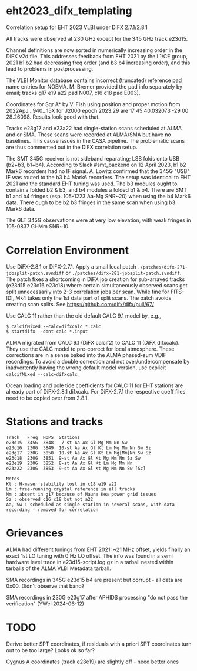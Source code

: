 # eht2023_difx_templating

Correlation setup for EHT 2023 VLBI under DiFX 2.7.1/2.8.1

All tracks were observed at 230 GHz except for the 345 GHz track e23d15.

Channel definitions are now sorted in numerically increasing order in the DiFX v2d file.
This addresses feedback from EHT 2021 by the L1/CE group, 2021 b1 b2 had decreasing freq
order (and b3 b4 increasing order), and this lead to problems in postprocessing.

The VLBI Monitor database contains incorrect (truncated) reference pad name entries for NOEMA.
M. Bremer provided the pad info separately by email; tracks g17 e19 a22 pad N007, c16 c18 pad E003).

Coordinates for Sgr A* by V. Fish using position and proper motion from 2022ApJ...940...15X for J2000
epoch 2023.29 are 17 45 40.032073 -29 00 28.26098. Results look good with that.

Tracks e23g17 and e23a22 had single-station scans scheduled at ALMA and or SMA.
These scans were recorded at ALMA/SMA but have no baselines. This cause issues in the CASA pipeline.
The problematic scans are thus commented out in the DiFX correlation setup.

The SMT 345G receiver is not sideband reparating; LSB folds onto USB (b2+b3, b1+b4).
According to Slack #smt_backend on 12 April 2023, b1 b2 Mark6 recorders had no IF signal.
A. Lowitz confirmed that the 345G "USB" IF was routed to the b3 b4 Mark6 recorders.
The setup was identical to EHT 2021 and the standard EHT tuning was used.
The b3 modules ought to contain a folded b2 & b3, and b4 modules a folded b1 & b4.
There are SMT b1 and b4 fringes (esp. 105-1223 Aa-Mg SNR~20) when using the b4 Mark6 data.
There ough to be b2 b3 fringes in the same scan when using b3 Mark6 data.

The GLT 345G observations were at very low elevation, with weak fringes in 105-0837 Gl-Mm SNR~10.

# Correlation Environment

Use DiFX-2.8.1 or DiFX-2.7.1. Apply a small local patch `./patches/difx-271-jobsplit-patch.svndiff`
or `./patches/difx-281-jobsplit-patch.svndiff`. The patch fixes a shortcoming in DiFX job
creation for sub-arrayed tracks (e23d15 e23c16 e23c18) where certain simultaneously observed
scans get split unnecessarily into 2-3 correlation jobs per scan. While fine for FITS-IDI,
Mk4 takes only the 1st data part of split scans. The patch avoids creating scan splits. See https://github.com/difx/difx/pull/67/

Use CALC 11 rather than the old default CALC 9.1 model by, e.g.,
```
$ calcifMixed --calc=difxcalc *.calc
$ startdifx --dont-calc *.input
```
ALMA migrated from CALC 9.1 (DiFX calcif2) to CALC 11 (DiFX difxcalc). They use the CALC
model to pre-correct for local atmosphere. These corrections are in a sense baked into
the ALMA phased-sum VDIF recordings. To avoid a double correction and not over/undercompensate
by inadvertently having the wrong default model version, use explicit `calcifMixed --calc=difxcalc`.

Ocean loading and pole tide coefficients for CALC 11 for EHT stations are already
part of DiFX-2.8.1 difxcalc. For DiFX-2.7.1 the respective coeff files need to be copied over from 2.8.1.

# Stations and tracks

```
Track   Freq  HOPS  Stations
e23d15  345G  3848   7-st Aa Ax Gl Mg Mm Nn Sw
e23c16  230G  3849  10-st Aa Ax Gl Kt Lm Mg Mm Nn Sw Sz
e23g17  230G  3850  10-st Aa Ax Gl Kt Lm Mg[Mm]Nn Sw Sz
e23c18  230G  3851  9-st Aa Ax Gl Kt Mg Mm Nn Sz Sw
e23e19  230G  3852  8-st Aa Ax Gl Kt Lm Mg Mm Nn
e23a22  230G  3853  9-st Aa Ax Gl Kt Mg Mm Nn Sw [Sz]

Notes
Kt : H-maser stability lost in c18 e19 a22
Lm : free-running crystal reference in all tracks
Mm : absent in g17 because of Mauna Kea power grid issues
Sz : observed c16 c18 but not a22
Aa, Sw : scheduled as single station in several scans, with data recording - removed for correlation
```

# Grievances

ALMA had different tunings from EHT 2021: ~21 MHz offset, yields finally an exact 1st LO tuning
with 0 Hz LO offset. The info was found in a semi hardware level trace in e23d15-script.log.gz
in a tarball nested within tarballs of the ALMA VLBI Metadata tarball.

SMA recordings in 345G e23d15 b4 are present but corrupt - all data are 0x00. Didn't observe that band?

SMA recordings in 230G e23g17 after APHIDS processing "do not pass the verification" (YWei 2024-06-12)

# TODO

Derive better SPT coordinates, if residuals with a priori SPT coordinates turn out to be too large? Looks ok so far?

Cygnus A coordinates (track e23e19) are slightly off - need better ones
